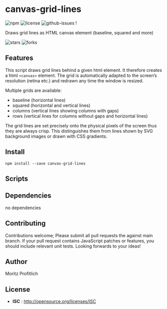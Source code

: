 # canvas-grid-lines

![npm](https://img.shields.io/npm/v/canvas-grid-lines.svg) ![license](https://img.shields.io/npm/l/canvas-grid-lines.svg) ![github-issues](https://img.shields.io/github/issues/profitlich-ch/canvas-grid-lines.svg)  !

Draws grid lines as HTML canvas element (baseline, squared and more) 

![stars](https://img.shields.io/github/stars/profitlich-ch/canvas-grid-lines.svg)
![forks](https://img.shields.io/github/forks/profitlich-ch/canvas-grid-lines.svg)


## Features
This script draws grid lines behind a given html element. It therefore creates a html `<canvas>` element. The grid is automatically adapted to the screen’s resolution (retina etc.) and redrawn any time the window is resized.

Multiple grids are available:

- baseline (horizontal lines)
- squared (horizontal and vertical lines)
- columns (vertical lines showing columns with gaps)
- rows (vertical lines for columns without gaps and horizontal lines)

The grid lines are set precisely onto the physical pixels of the screen thus they are always crisp. This distinguishes them from lines shown by SVG background images or drawn with CSS gradients.

## Install

`npm install --save canvas-grid-lines`


## Scripts

 <!-- - **npm run test** : `echo "Error: no test specified" && exit 1` -->

## Dependencies

no dependencies


## Contributing

Contributions welcome; Please submit all pull requests the against main branch. If your pull request contains JavaScript patches or features, you should include relevant unit tests. Looking forwards to your ideas!

## Author

Moritz Profitlich

## License

 - **ISC** : http://opensource.org/licenses/ISC
